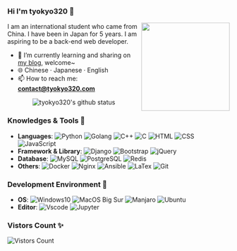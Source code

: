 
### Hi I'm tyokyo320 👋

<!-- **tyokyo320/tyokyo320** is a ✨ _special_ ✨ repository because its `README.md` (this file) appears on your GitHub profile. -->

<img align="right" width="200px" src="https://blog.tyokyo320.com/about/2233.webp" />

I am an international student who came from China. I have been in Japan for 5 years. I am aspiring to be a back-end web developer.

- 🌱 I’m currently learning and sharing on [my blog](https://blog.tyokyo320.com), welcome~
- :globe_with_meridians: Chinese · Japanese · English
- 📫 How to reach me: **contact@tyokyo320.com**

<p align="center"> 
  <img src="https://github-readme-stats.vercel.app/api?username=tyokyo320&show_icons=true&icon_color=CE1D2D&text_color=718096&bg_color=ffffff&hide_title=true" alt="tyokyo320's github status"/>
  <!-- <img src="https://github-readme-stats.vercel.app/api/top-langs/?username=tyokyo320&theme=vue&layout=compact&hide_title=true"> -->
</p>

### Knowledges & Tools 🐾

- **Languages**: ![Python](https://img.shields.io/badge/Python-3572a5?style=popout&logo=python&logoColor=white) ![Golang](https://img.shields.io/badge/Golang-7fd5ea?style=popout&logo=go&logoColor=white) ![C++](https://img.shields.io/badge/C++-F15B2A?style=popout&logo=c%2b%2b) ![C](https://img.shields.io/badge/C-007ACC?style=popout&logo=c) ![HTML](https://img.shields.io/badge/-HTML5-e34f26?style=popout&logo=html5&logoColor=white) ![CSS](https://img.shields.io/badge/-CSS3-1572b6?style=popout&logo=css3&logoColor=white) ![JavaScript](https://img.shields.io/badge/-JavaScript-f7e018?style=popout&logo=javascript&logoColor=white)
- **Framework & Library**: ![Django](https://img.shields.io/badge/-Django-092E20?style=popout&logo=django) ![Bootstrap](https://img.shields.io/badge/-Bootstrap-563D7C.svg?logo=bootstrap&style=popout&logoColor=white) ![jQuery](https://img.shields.io/badge/-jQuery-0769AD?style=popout&logo=jquery)
- **Database**: ![MySQL](https://img.shields.io/badge/-Mysql-4479A1.svg?logo=mysql&style=popout&logoColor=white) ![PostgreSQL](https://img.shields.io/badge/-Postgresql-336791.svg?logo=postgresql&style=popout) ![Redis](https://img.shields.io/badge/-Redis-D82C20.svg?logo=redis&style=popout&logoColor=white)
- **Others**: ![Docker](https://img.shields.io/badge/-Docker-2496ed?style=popout&logo=docker&logoColor=white) ![Nginx](https://img.shields.io/badge/-Nginx-269539.svg?logo=nginx&style=popout) ![Ansible](https://img.shields.io/badge/-Ansible-EE0000.svg?logo=ansible&style=popout) ![LaTex](https://img.shields.io/badge/-LaTex-008080?style=popout&logo=latex&logoColor=white) ![Git](https://img.shields.io/badge/-Git-f05032?style=popout&logo=git&logoColor=white)

### Development Environment 🍻

- **OS**: ![Windows10](https://img.shields.io/badge/Windows-0078D6?style=popout&logo=windows&logoColor=white) ![MacOS Big Sur](https://img.shields.io/badge/macOS-e03a3a?style=popout&logo=apple&logoColor=white) ![Manjaro](https://img.shields.io/badge/-Manjaro-35BF5C.svg?logo=manjaro&style=popout&logoColor=white) ![Ubuntu](https://img.shields.io/badge/-Ubuntu-E95420.svg?logo=ubuntu&style=popout&logoColor=white)
- **Editor**: ![Vscode](https://img.shields.io/badge/VSCode-3860c4?style=popout&logo=visual-studio-code&logoColor=white) ![Jupyter](https://img.shields.io/badge/-Jupyter-F37626.svg?logo=jupyter&style=popout&logoColor=white)

### Vistors Count ✨

![Vistors Count](https://count.getloli.com/get/@tyokyo320?theme=gelbooru)

<!--
- 🔭 I’m currently working on ...
- 👯 I’m looking to collaborate on ...
- 🤔 I’m looking for help with ...
- 💬 Ask me about ...
- 😄 Pronouns: ...
- ⚡ Fun fact: ...
-->



